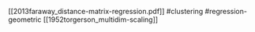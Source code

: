 [[2013faraway_distance-matrix-regression.pdf]] 
#clustering #regression-geometric
[[1952torgerson_multidim-scaling]]
